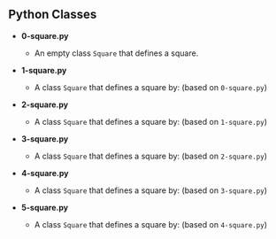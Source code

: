 ## Python Classes
- **0-square.py**
  - An empty class ```Square``` that defines a square.

- **1-square.py**
  - A class ```Square``` that defines a square by: (based on ```0-square.py```)

- **2-square.py**
  - A class ```Square``` that defines a square by: (based on ```1-square.py```)

- **3-square.py**
  - A class  ```Square``` that defines a square by: (based on ```2-square.py```) 

- **4-square.py**
  - A class ```Square``` that defines a square by: (based on ```3-square.py```)

- **5-square.py**
  - A class ```Square``` that defines a square by: (based on ```4-square.py```)
